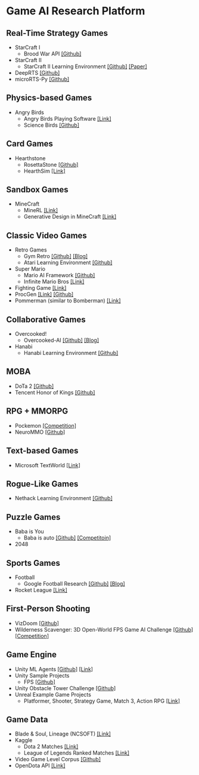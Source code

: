# Game AI Research Platform 

## Real-Time Strategy Games 
- StarCraft I 
  - Brood War API [[Github]](https://github.com/bwapi/bwapi) 
- StarCraft II 
  - StarCraft II Learning Environment [[Github]](https://github.com/deepmind/pysc2) [[Paper]](https://arxiv.org/pdf/1708.04782.pdf) 
- DeepRTS [[Github]](https://github.com/cair/deep-rts) 
- microRTS-Py [[Github]](https://github.com/Farama-Foundation/MicroRTS-Py) 

## Physics-based Games 
- Angry Birds 
  - Angry Birds Playing Software [[Link]](http://aibirds.org/basic-game-playing-software.html)
  - Science Birds [[Github]](https://github.com/lucasnfe/science-birds) 

## Card Games 
- Hearthstone 
  - RosettaStone [[Github]](https://github.com/utilForever/RosettaStone) 
  - HearthSim [[Link]](https://hearthsim.info/) 
  
## Sandbox Games 
- MineCraft 
  - MineRL [[Link]](https://minerl.io/) 
  - Generative Design in MineCraft [[Link]](https://gendesignmc.engineering.nyu.edu/) 

## Classic Video Games
- Retro Games
  - Gym Retro [[Github]](https://github.com/openai/retro) [[Blog]](https://openai.com/blog/gym-retro/) 
  - Atari Learning Environment [[Github]](https://github.com/mgbellemare/Arcade-Learning-Environment) 
- Super Mario 
  - Mario AI Framework [[Github]](https://github.com/amidos2006/Mario-AI-Framework) 
  - Infinite Mario Bros [[Link]](http://julian.togelius.com/mariocompetition2009/) 
- Fighting Game [[Link]](https://www.ice.ci.ritsumei.ac.jp/~ftgaic/) 
- ProcGen [[Link]](https://openai.com/blog/procgen-benchmark/) [[Github]](https://openai.com/blog/procgen-benchmark/) 
- Pommerman (similar to Bomberman) [[Link]](https://www.pommerman.com/) 

## Collaborative Games 
- Overcooked!
  - Overcooked-AI [[Github]](https://github.com/HumanCompatibleAI/overcooked_ai) [[Blog]](https://bair.berkeley.edu/blog/2019/10/21/coordination/) 
- Hanabi 
  - Hanabi Learning Environment [[Github]](https://github.com/deepmind/hanabi-learning-environment) 

## MOBA 
- DoTa 2 [[Github]](https://github.com/ellakk/5v5dota2ai-framework) 
- Tencent Honor of Kings [[Github]](https://github.com/tencent-ailab/hok_env) 

## RPG + MMORPG
- Pockemon [[Competition]](https://gitlab.com/DracoStriker/pokemon-vgc-engine/-/wikis/home) 
- NeuroMMO [[Github]](https://github.com/NeuralMMO/environment) 

## Text-based Games
- Microsoft TextWorld [[Link]](https://www.microsoft.com/en-us/research/project/textworld/) 

## Rogue-Like Games
- Nethack Learning Environment [[Github]](https://github.com/facebookresearch/nle) 

## Puzzle Games
- Baba is You
  - Baba is auto [[Github]](https://github.com/utilForever/baba-is-auto) [[Competitoin]](http://keke-ai-competition.com/) 
- 2048 

## Sports Games
- Football 
  - Google Football Research [[Github]](https://github.com/google-research/football) [[Blog]](https://ai.googleblog.com/2019/06/introducing-google-research-football.html) 
- Rocket League [[Link]](https://rlbot.org/) 

## First-Person Shooting
- VizDoom [[Github]](https://github.com/mwydmuch/ViZDoom) 
- Wilderness Scavenger: 3D Open-World FPS Game AI Challenge [[Github]](https://github.com/inspirai/wilderness-scavenger) [[Competition]](https://sites.google.com/view/inspirai-wildscav-cog2022/home) 

## Game Engine
- Unity ML Agents [[Github]](https://github.com/Unity-Technologies/ml-agents) [[Link]](https://unity.com/products/machine-learning-agents) 
- Unity Sample Projects
  - FPS [[Github]](https://github.com/Unity-Technologies/FPSSample) 
- Unity Obstacle Tower Challenge [[Github]](https://github.com/Unity-Technologies/obstacle-tower-challenge) 
- Unreal Example Game Projects
  - Platformer, Shooter, Strategy Game, Match 3, Action RPG [[Link]](https://docs.unrealengine.com/4.27/en-US/Resources/SampleGames/)

## Game Data
- Blade & Soul, Lineage (NCSOFT) [[Link]](https://danbi-ncsoft.github.io/OpenData/) 
- Kaggle 
  - Dota 2 Matches [[Link]](https://www.kaggle.com/datasets/devinanzelmo/dota-2-matches) 
  - League of Legends Ranked Matches [[Link]](https://www.kaggle.com/datasets/paololol/league-of-legends-ranked-matches) 
- Video Game Level Corpus [[Github]](https://github.com/TheVGLC/TheVGLC) 
- OpenDota API [[Link]](https://docs.opendota.com/) 
